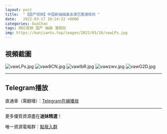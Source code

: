 ```yaml
---
layout: post
title:  "【国产视频】中国新抽插直击演艺圈潜规则 "
date:   2022-03-17 10:24:22 +0800
categories: GuoChan
tags: 网红视频 国产 抽插 潜规则
img: https://kanjiantu.top/images/2022/03/16/vawLPs.jpg
---
```



## 視頻截圖

![vawLPs.jpg](https://kanjiantu.top/images/2022/03/16/vawLPs.jpg)
![vaw8CN.jpg](https://kanjiantu.top/images/2022/03/16/vaw8CN.jpg)
![vawlbR.jpg](https://kanjiantu.top/images/2022/03/16/vawlbR.jpg)
![vawzwv.jpg](https://kanjiantu.top/images/2022/03/16/vawzwv.jpg)
![vawG2D.jpg](https://kanjiantu.top/images/2022/03/16/vawG2D.jpg)

* * *
## Telegram播放

直通車（需翻墻）：[Telegram在線播放](https://t.me/mimeijingxuan/91)

* * *
更多優質資源盡在**迷妹精選**！

唯一資源電報群：[點我入群](https://t.me/mimeijingxuan)


